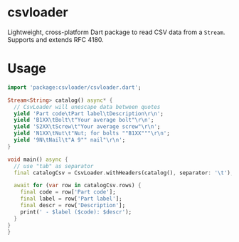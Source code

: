 # csvloader

Lightweight, cross-platform Dart package to read CSV data from a `Stream`. Supports and extends RFC 4180.

# Usage

```dart
import 'package:csvloader/csvloader.dart';

Stream<String> catalog() async* {
  // CsvLoader will unescape data between quotes
  yield 'Part code\tPart label\tDescription\r\n';
  yield 'B1XX\tBolt\t"Your average bolt"\r\n';
  yield 'S2XX\tScrew\t"Your average screw"\r\n';
  yield 'N1XX\tNut\t"Nut; for bolts ""B1XX"""\r\n';
  yield '9N\tNail\t"A 9"" nail"\r\n';
}

void main() async {
  // use "tab" as separator
  final catalogCsv = CsvLoader.withHeaders(catalog(), separator: '\t');

  await for (var row in catalogCsv.rows) {
    final code = row['Part code'];
    final label = row['Part label'];
    final descr = row['Description'];
    print(' - $label ($code): $descr');
  }
}
}
```
